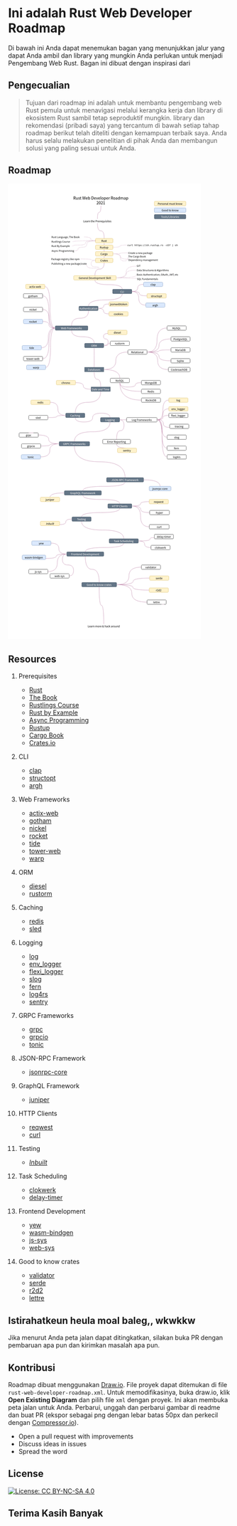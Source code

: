 # Ini adalah Rust Web Developer Roadmap


Di bawah ini Anda dapat menemukan bagan yang menunjukkan jalur yang dapat Anda ambil dan library yang mungkin Anda perlukan untuk menjadi Pengembang Web Rust. Bagan ini dibuat dengan inspirasi dari 


## Pengecualian

> Tujuan dari roadmap ini adalah untuk membantu pengembang web Rust pemula untuk menavigasi melalui kerangka kerja dan library di ekosistem Rust sambil tetap seproduktif mungkin. library dan rekomendasi (pribadi saya) yang tercantum di bawah setiap tahap roadmap berikut telah diteliti dengan kemampuan terbaik saya. Anda harus selalu melakukan penelitian di pihak Anda dan membangun solusi yang paling sesuai untuk Anda.

## Roadmap

![Roadmap](./rust-web-developer-roadmap.png)

## Resources

1. Prerequisites

   - [Rust](https://www.rust-lang.org/)
   - [The Book](https://doc.rust-lang.org/book/)
   - [Rustlings Course](https://github.com/rust-lang/rustlings/)
   - [Rust by Example](https://doc.rust-lang.org/stable/rust-by-example/)
   - [Async Programming](https://rust-lang.github.io/async-book/)
   - [Rustup](https://www.rust-lang.org/tools/install)
   - [Cargo Book](https://doc.rust-lang.org/cargo/index.html)
   - [Crates.io](https://crates.io/)

2. CLI

   - [clap](https://crates.io/crates/clap)
   - [structopt](https://crates.io/crates/structopt)
   - [argh](https://crates.io/crates/argh)

3. Web Frameworks

   - [actix-web](https://crates.io/crates/actix-web)
   - [gotham](https://crates.io/crates/gotham)
   - [nickel](https://crates.io/crates/nickel)
   - [rocket](https://crates.io/crates/rocket)
   - [tide](https://crates.io/crates/tide)
   - [tower-web](https://crates.io/crates/tower-web)
   - [warp](https://crates.io/crates/warp)

4. ORM

   - [diesel](https://crates.io/crates/diesel)
   - [rustorm](https://crates.io/crates/rustorm)

5. Caching

   - [redis](https://crates.io/crates/redis)
   - [sled](https://crates.io/crates/sled)

6. Logging

   - [log](https://crates.io/crates/log)
   - [env_logger](https://crates.io/crates/env_logger)
   - [flexi_logger](https://crates.io/crates/flexi_logger)
   - [slog](https://crates.io/crates/slog)
   - [fern](https://crates.io/crates/fern)
   - [log4rs](https://crates.io/crates/log4rs)
   - [sentry](https://crates.io/crates/sentry)

7. GRPC Frameworks

   - [grpc](https://crates.io/crates/grpc)
   - [grpcio](https://crates.io/crates/grpcio)
   - [tonic](https://crates.io/crates/tonic)

8. JSON-RPC Framework

   - [jsonrpc-core](https://crates.io/crates/jsonrpc-core)

9. GraphQL Framework

   - [juniper](https://crates.io/crates/juniper)

10. HTTP Clients

    - [reqwest](https://crates.io/crates/reqwest)
    - [curl](https://crates.io/crates/curl)

11. Testing

    - _[Inbuilt](https://doc.rust-lang.org/book/ch11-00-testing.html)_

12. Task Scheduling

    - [clokwerk](https://crates.io/crates/clokwerk)
    - [delay-timer](https://crates.io/crates/delay_timer)

13. Frontend Development

    - [yew](https://crates.io/crates/yew)
    - [wasm-bindgen](https://crates.io/crates/wasm-bindgen)
    - [js-sys](https://crates.io/crates/js-sys)
    - [web-sys](https://crates.io/crates/web-sys)

14. Good to know crates
    - [validator](https://crates.io/crates/validator)
    - [serde](https://crates.io/crates/serde)
    - [r2d2](https://crates.io/crates/r2d2)
    - [lettre](https://crates.io/crates/lettre)


## Istirahatkeun heula moal baleg,, wkwkkw

Jika menurut Anda peta jalan dapat ditingkatkan, silakan buka PR dengan pembaruan apa pun dan kirimkan masalah apa pun.

## Kontribusi

Roadmap dibuat menggunakan [Draw.io](https://www.draw.io/). File proyek dapat ditemukan di file `rust-web-developer-roadmap.xml`. Untuk memodifikasinya, buka draw.io, klik **Open Existing Diagram** dan pilih file `xml` dengan proyek. Ini akan membuka peta jalan untuk Anda. Perbarui, unggah dan perbarui gambar di readme dan buat PR (ekspor sebagai png dengan lebar batas 50px dan perkecil dengan [Compressor.io](https://compressor.io/compress)).

- Open a pull request with improvements
- Discuss ideas in issues
- Spread the word


## License

[![License: CC BY-NC-SA 4.0](https://img.shields.io/badge/License-CC%20BY--NC--SA%204.0-lightgrey.svg)](https://creativecommons.org/licenses/by-nc-sa/4.0/)

## Terima Kasih Banyak
